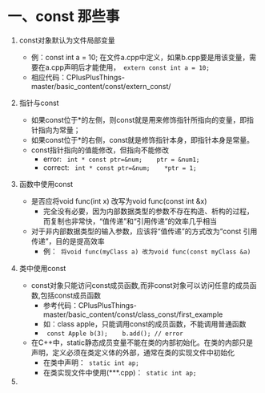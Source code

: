 # 一、const 那些事
1. const对象默认为文件局部变量
	+ 例：const int a = 10; 在文件a.cpp中定义，如果b.cpp要是用该变量，需要在a.cpp声明后才能使用，` extern const int a = 10;`
	+ 相应代码：CPlusPlusThings-master/basic_content/const/extern_const/

2. 指针与const
	+ 如果const位于*的左侧，则const就是用来修饰指针所指向的变量，即指针指向为常量；
	+ 如果const位于*的右侧，const就是修饰指针本身，即指针本身是常量。
	+ const指针指向的值能修改，但指向不能修改
		+ error: ` int * const ptr=&num;    ptr = &num1;`
		+ correct: ` int * const ptr=&num;    *ptr = 1;`

3. 函数中使用const
	+ 是否应将void func(int x) 改写为void func(const int &x)
		+ 完全没有必要，因为内部数据类型的参数不存在构造、析构的过程，而复制也非常快，“值传递”和“引用传递”的效率几乎相当
	+ 对于非内部数据类型的输入参数，应该将“值传递”的方式改为“const 引用传递”，目的是提高效率
		+ 例：` 将void func(myClass a) 改为void func(const myClass &a)`

4. 类中使用const
	+ const对象只能访问const成员函数,而非const对象可以访问任意的成员函数,包括const成员函数
		+ 参考代码：CPlusPlusThings-master/basic_content/const/class_const/first_example
		+ 如：class apple，只能调用const的成员函数，不能调用普通函数
		+ ` const Apple b(3);    b.add(); // error`
	+ 在C++中，static静态成员变量不能在类的内部初始化。在类的内部只是声明，定义必须在类定义体的外部，通常在类的实现文件中初始化
		+ 在类中声明：` static int ap;`
		+ 在类实现文件中使用(***.cpp)：` static int ap;`
5. 